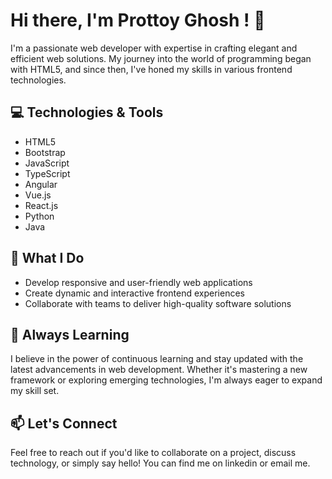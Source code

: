 
# Hi there, I'm Prottoy Ghosh ! 👋

I'm a passionate web developer with expertise in crafting elegant and efficient web solutions. My journey into the world of programming began with HTML5, and since then, I've honed my skills in various frontend technologies.

## 💻 Technologies & Tools
- HTML5
- Bootstrap
- JavaScript
- TypeScript
- Angular
- Vue.js
- React.js
- Python
- Java

## 🚀 What I Do
- Develop responsive and user-friendly web applications
- Create dynamic and interactive frontend experiences
- Collaborate with teams to deliver high-quality software solutions

## 🌱 Always Learning
I believe in the power of continuous learning and stay updated with the latest advancements in web development. Whether it's mastering a new framework or exploring emerging technologies, I'm always eager to expand my skill set.

## 📫 Let's Connect
Feel free to reach out if you'd like to collaborate on a project, discuss technology, or simply say hello! You can find me on linkedin or email me.
